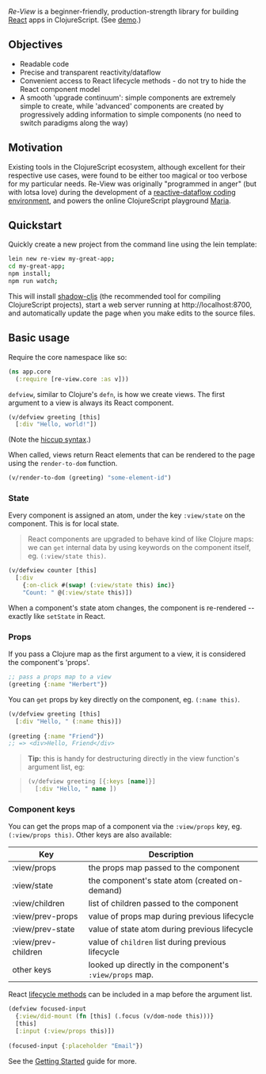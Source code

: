 _Re-View_ is a beginner-friendly, production-strength library for building [React](https://facebook.github.io/react/) apps in ClojureScript. (See [demo](/components).)

## Objectives

- Readable code
- Precise and transparent reactivity/dataflow
- Convenient access to React lifecycle methods - do not try to hide the React component model
- A smooth 'upgrade continuum': simple components are extremely simple to create, while 'advanced' components are created by progressively adding information to simple components (no need to switch paradigms along the way)

## Motivation

Existing tools in the ClojureScript ecosystem, although excellent for their respective use cases, were found to be either too magical or too verbose for my particular needs. Re-View was originally "programmed in anger" (but with lotsa love) during the development of a [reactive-dataflow coding environment](http://px16.matt.is/), and powers the online ClojureScript playground [Maria](https://www.maria.cloud).

## Quickstart

Quickly create a new project from the command line using the lein template:

```bash
lein new re-view my-great-app;
cd my-great-app;
npm install;
npm run watch;
```

This will install [shadow-cljs](https://github.com/thheller/shadow-cljs/) (the recommended tool for compiling ClojureScript projects), start a web server running at http://localhost:8700, and automatically update the page when you make edits to the source files.

## Basic usage

Require the core namespace like so:

```clj
(ns app.core
  (:require [re-view.core :as v]))
```

`defview`, similar to Clojure's `defn`, is how we create views. The first argument to a view is always its React component.

```clj
(v/defview greeting [this]
  [:div "Hello, world!"])
```

(Note the [hiccup syntax](/docs/hiccup/syntax-guide).)

When called, views return React elements that can be rendered to the page using the `render-to-dom` function.

```clj
(v/render-to-dom (greeting) "some-element-id")
```

### State

Every component is assigned an atom, under the key `:view/state` on the component. This is for local state.

> React components are upgraded to behave kind of like Clojure maps: we can  `get` internal data by using keywords on the component itself, eg. `(:view/state this)`. 

```clj
(v/defview counter [this]
  [:div 
    {:on-click #(swap! (:view/state this) inc)}
    "Count: " @(:view/state this)])
```

When a component's state atom changes, the component is re-rendered -- exactly like `setState` in React.

### Props

If you pass a Clojure map as the first argument to a view, it is considered the component's 'props'.

```clj
;; pass a props map to a view
(greeting {:name "Herbert"})
```

You can `get` props by key directly on the component, eg. `(:name this)`.

```clj
(v/defview greeting [this]
  [:div "Hello, " (:name this)])
  
(greeting {:name "Friend"})
;; => <div>Hello, Friend</div>
```

> **Tip:** this is handy for destructuring directly in the view function's argument list, eg:

> ```clj
> (v/defview greeting [{:keys [name]}]
>   [:div "Hello, " name ])
> ```

### Component keys

You can get the props map of a component via the `:view/props` key, eg. `(:view/props this)`. Other keys are also available:

| Key                 | Description                                              |
|---------------------|----------------------------------------------------------|
| :view/props         | the props map passed to the component                    |
| :view/state         | the component's state atom (created on-demand)           |
| :view/children      | list of children passed to the component                 |
| :view/prev-props    | value of props map during previous lifecycle             |
| :view/prev-state    | value of state atom during previous lifecycle            |
| :view/prev-children | value of `children` list during previous lifecycle       |
| other keys          | looked up directly in the component's `:view/props` map. |

React [lifecycle methods](/docs/re-view/getting-started#__lifecycle-methods) can be included in a map before the argument list.

```clj
(defview focused-input
  {:view/did-mount (fn [this] (.focus (v/dom-node this)))}
  [this]
  [:input (:view/props this)])
                 
(focused-input {:placeholder "Email"})
```

See the [Getting Started](/docs/re-view/getting-started) guide for more.


